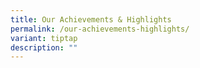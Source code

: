 ```yaml
---
title: Our Achievements & Highlights
permalink: /our-achievements-highlights/
variant: tiptap
description: ""
---
```


